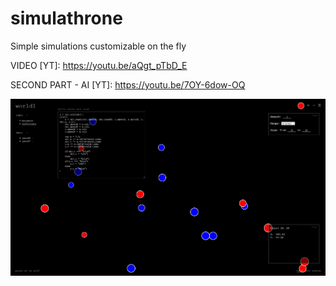 # simulathrone
Simple simulations customizable on the fly

VIDEO [YT]: https://youtu.be/aQgt_pTbD_E

SECOND PART - AI [YT]: https://youtu.be/7OY-6dow-OQ

![screenshot](https://raw.githubusercontent.com/BrunonDEV/simulathrone/master/scr1.png)
